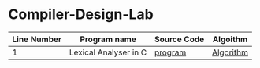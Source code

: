 # Compiler-Design-Lab

| Line Number | Program name | Source Code| Algoithm |
|-------------|--------------|------------|----------|
| 1           | Lexical Analyser in C | [program](./Lexical%20Analyser/lexicalAnalyser.c)    | [Algorithm](./Lexical%20Analyser/algo.md)

